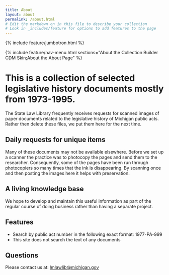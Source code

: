 ```yaml
---
title: About
layout: about
permalink: /about.html
# Edit the markdown on in this file to describe your collection
# Look in _includes/feature for options to add features to the page
---
```


{% include feature/jumbotron.html %}

{% include feature/nav-menu.html sections="About the Collection Builder CDM Skin;About the About Page" %}

# This is a collection of selected legislative history documents mostly from 1973-1995.

The State Law Library frequently receives requests for scanned images of paper documents related to the legislative history of Michigan public acts. Rather then delete these files, we put them here for the next time.

## Daily requests for unique items

Many of these documents may not be available elsewhere. Before we set up a scanner the practice was to photocopy the pages and send them to the researcher. Consequently, some of the pages have been run through photocopiers so many times that the ink is disappearing. By scanning once and then posting the images here it helps with preservation.

## A living knowledge base

We hope to develop and maintain this useful information as part of the regular course of doing business rather than having a separate project.

## Features

- Search by public act number in the following exact format: 1977-PA-999
- This site does not search the text of any documents

## Questions

Please contact us at: lmlawlib@michigan.gov

